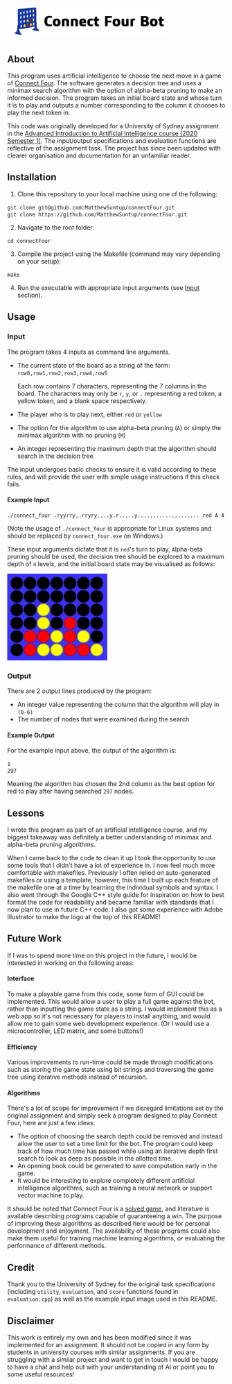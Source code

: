 # <img src="img/Connect Four Project Logo.png?raw=true" height="70">

## About
This program uses artificial intelligence to choose the next move in a game of [Connect Four](https://en.wikipedia.org/wiki/Connect_Four). The software generates a decision tree and uses a minimax search algorithm with the option of alpha-beta pruning to make an informed decision. The program takes an initial board state and whose turn it is to play and outputs a number corresponding to the column it chooses to play the next token in.

This code was originally developed for a University of Sydney assignment in the [Advanced Introduction to Artificial Intelligence course (2020 Semester 1)](https://www.sydney.edu.au/courses/units-of-study/2020/comp/comp3608.html). The input/output specifications and evaluation functions are reflective of the assignment task. The project has since been updated with clearer organisation and documentation for an unfamiliar reader.

## Installation
1. Clone this repository to your local machine using one of the following:
```
git clone git@github.com:MatthewSuntup/connectFour.git
git clone https://github.com/MatthewSuntup/connectFour.git
```
2. Navigate to the root folder:
```
cd connectFour
```
3. Compile the project using the Makefile (command may vary depending on your setup):
```
make
```
4. Run the executable with appropriate input arguments (see [Input](#Input) section).


## Usage
### Input
The program takes 4 inputs as command line arguments.
- The current state of the board as a string of the form: ``` row0,row1,row2,row3,row4,row5 ```

  Each row contains 7 characters, representing the 7 columns in the board. The characters may only be ```r```, ```y```, or ```.``` representing a red token, a yellow token, and a blank space respectively.

- The player who is to play next, either ```red``` or ```yellow```
- The option for the algorithm to use alpha-beta pruning (```A```) or simply the minimax algorithm with no pruning (```M```)
- An integer representing the maximum depth that the algorithm should search in the decision tree

The input undergoes basic checks to ensure it is valid according to these rules, and will provide the user with simple usage instructions if this check fails.

#### Example Input
```
./connect_four .ryyrry,.rryry.,..y.r..,..y....,.......,....... red A 4
```

(Note the usage of ```./connect_four``` is appropriate for Linux systems and should be replaced by ```connect_four.exe``` on Windows.)


These input arguments dictate that it is ```red```'s turn to play, ```A```lpha-beta pruning should be used, the decision tree should be explored to a maximum depth of ```4``` levels, and the initial board state may be visualised as follows:

<img src="img/board_example.jpg?raw=true" height="200">

### Output
There are 2 output lines produced by the program:
- An integer value representing the column that the algorithm will play in ```(0-6)```
- The number of nodes that were examined during the search

#### Example Output
For the example input above, the output of the algorithm is:
```
1
297
```
Meaning the algorithm has chosen the 2nd column as the best option for red to play after having searched ```297``` nodes.

## Lessons

I wrote this program as part of an artificial intelligence course, and my biggest takeaway was definitely a better understanding of minimax and alpha-beta pruning algorithms.

When I came back to the code to clean it up I took the opportunity to use some tools that I didn't have a lot of experience in. I now feel much more comfortable with makefiles. Previously I often relied on auto-generated makefiles or using a template, however, this time I built up each feature of the makefile one at a time by learning the individual symbols and syntax. I also went through the Google C++ style guide for inspiration on how to best format the code for readability and became familiar with standards that I now plan to use in future C++ code. I also got some experience with Adobe Illustrator to make the logo at the top of this README!

## Future Work
If I was to spend more time on this project in the future, I would be interested in working on the following areas:

#### Interface
To make a playable game from this code, some form of GUI could be implemented. This would allow a user to play a full game against the bot, rather than inputting the game state as a string. I would implement this as a web app so it's not necessary for players to install anything, and would allow me to gain some web development experience. (Or I would use a microcontroller, LED matrix, and some buttons!)

#### Efficiency
Various improvements to run-time could be made through modifications such as storing the game state using bit strings and traversing the game tree using iterative methods instead of recursion.

#### Algorithms
There's a lot of scope for improvement if we disregard limitations set by the original assignment and simply seek a program designed to play Connect Four, here are just a few ideas:

 - The option of choosing the search depth could be removed and instead allow the user to set a time limit for the bot. The program could keep track of how much time has passed while using an iterative depth first search to look as deep as possible in the allotted time.
 - An opening book could be generated to save computation early in the game.
 - It would be interesting to explore completely different artificial intelligence algorithms, such as training a neural network or support vector machine to play.

It should be noted that Connect Four is a [solved game](https://en.wikipedia.org/wiki/Solved_game), and literature is available describing programs capable of guaranteeing a win. The purpose of improving these algorithms as described here would be for personal development and enjoyment. The availability of these programs could also make them useful for training machine learning algorithms, or evaluating the performance of different methods.

## Credit
Thank you to the University of Sydney for the original task specifications (including ```utility```, ```evaluation```, and ```score``` functions found in ```evaluation.cpp```) as well as the example input image used in this README.

## Disclaimer
This work is entirely my own and has been modified since it was implemented for an assignment. It should not be copied in any form by students in university courses with similar assignments. If you are struggling with a similar project and want to get in touch I would be happy to have a chat and help out with your understanding of AI or point you to some useful resources!
